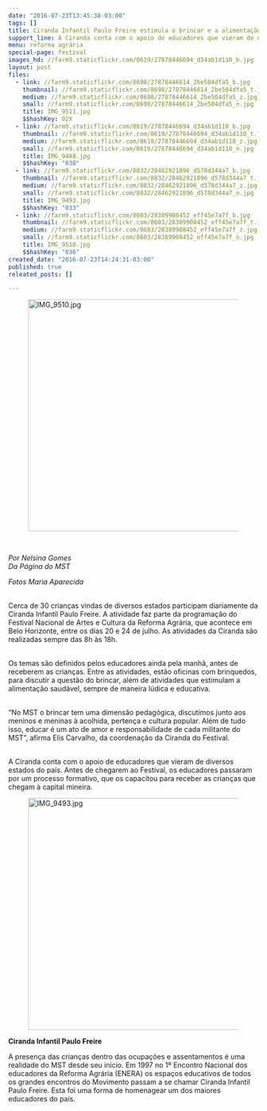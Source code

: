 ```yaml
---
date: "2016-07-23T13:45:38-03:00"
tags: []
title: Ciranda Infantil Paulo Freire estimula o brincar e a alimentação saudável no Festival da Reforma Agrária
support_line: A Ciranda conta com o apoio de educadores que vieram de diversos estados do país.
menu: reforma agrária
special-page: festival
images_hd: //farm9.staticflickr.com/8619/27878446694_d34ab1d110_b.jpg
layout: post
files:
  - link: //farm9.staticflickr.com/8698/27878446614_2be504dfa5_b.jpg
    thumbnail: //farm9.staticflickr.com/8698/27878446614_2be504dfa5_t.jpg
    medium: //farm9.staticflickr.com/8698/27878446614_2be504dfa5_z.jpg
    small: //farm9.staticflickr.com/8698/27878446614_2be504dfa5_n.jpg
    title: IMG_9511.jpg
    $$hashKey: 02X
  - link: //farm9.staticflickr.com/8619/27878446694_d34ab1d110_b.jpg
    thumbnail: //farm9.staticflickr.com/8619/27878446694_d34ab1d110_t.jpg
    medium: //farm9.staticflickr.com/8619/27878446694_d34ab1d110_z.jpg
    small: //farm9.staticflickr.com/8619/27878446694_d34ab1d110_n.jpg
    title: IMG_9488.jpg
    $$hashKey: "030"
  - link: //farm9.staticflickr.com/8832/28462921896_d578d344a7_b.jpg
    thumbnail: //farm9.staticflickr.com/8832/28462921896_d578d344a7_t.jpg
    medium: //farm9.staticflickr.com/8832/28462921896_d578d344a7_z.jpg
    small: //farm9.staticflickr.com/8832/28462921896_d578d344a7_n.jpg
    title: IMG_9493.jpg
    $$hashKey: "033"
  - link: //farm9.staticflickr.com/8603/28389908452_eff45e7a7f_b.jpg
    thumbnail: //farm9.staticflickr.com/8603/28389908452_eff45e7a7f_t.jpg
    medium: //farm9.staticflickr.com/8603/28389908452_eff45e7a7f_z.jpg
    small: //farm9.staticflickr.com/8603/28389908452_eff45e7a7f_n.jpg
    title: IMG_9510.jpg
    $$hashKey: "036"
created_date: "2016-07-23T14:24:31-03:00"
published: true
releated_posts: []

---
```

<figure class="image"><img alt="IMG_9510.jpg" height="467" src="//farm9.staticflickr.com/8603/28389908452_eff45e7a7f_b.jpg" width="700" />
<figcaption></figcaption>
</figure>

<p class="p1">&nbsp;</p>

<p><em>Por Nelsina Gomes<br />
Da P&aacute;gina do MST</em></p>

<p><em>Fotos Maria Aparecida</em></p>

<p><br />
<span class="s1">Cerca de 30 crian&ccedil;as vindas de diversos estados participam diariamente da Ciranda Infantil Paulo Freire. A atividade faz parte da programa&ccedil;&atilde;o do Festival Nacional de Artes e Cultura da Reforma Agr&aacute;ria, que acontece em Belo Horizonte, entre os dias 20 e </span><span class="s2">24 de julho</span><span class="s1">. As atividades da Ciranda s&atilde;o realizadas sempre das 8h &agrave;s 18h.</span></p>

<p class="p1"><br />
<span class="s1">Os temas s&atilde;o definidos pelos educadores ainda pela manh&atilde;, antes de receberem as crian&ccedil;as. Entre as atividades, est&atilde;o oficinas com brinquedos, para discutir a quest&atilde;o do brincar, al&eacute;m de atividades que estimulam a alimenta&ccedil;&atilde;o saud&aacute;vel, sempre de maneira l&uacute;dica e educativa.</span></p>

<p class="p1"><br />
<span class="s1">&ldquo;No MST o brincar tem uma dimens&atilde;o pedag&oacute;gica, discutimos junto aos meninos e meninas &agrave; acolhida, perten&ccedil;a e cultura popular. Al&eacute;m de tudo isso, educar &eacute; um ato de amor e responsabilidade de cada militante do MST&rdquo;, afirma Elis Carvalho, da coordena&ccedil;&atilde;o da Ciranda do Festival.&nbsp;</span></p>

<p class="p1"><br />
<span class="s1">A Ciranda conta com o apoio de educadores que vieram de diversos estados do pa&iacute;s. Antes de chegarem ao Festival, os educadores passaram por um processo formativo, que os capacitou para receber as crian&ccedil;as que chegam &agrave; capital mineira.</span></p>

<figure class="image"><img alt="IMG_9493.jpg" height="467" src="//farm9.staticflickr.com/8832/28462921896_d578d344a7_b.jpg" width="700" />
<figcaption></figcaption>
</figure>

<p class="p1"><strong>Ciranda Infantil Paulo Freire</strong></p>

<p class="p1">A presen&ccedil;a das crian&ccedil;as dentro das ocupa&ccedil;&otilde;es e assentamentos &eacute; uma realidade do MST desde seu inicio. Em 1997 no 1&ordm; Encontro Nacional dos educadores da Reforma Agr&aacute;ria (ENERA) os espa&ccedil;os educativos de todos os grandes encontros do Movimento passam a se chamar Ciranda Infantil Paulo Freire. Esta foi uma forma de homenagear um dos maiores educadores do pa&iacute;s.</p>
